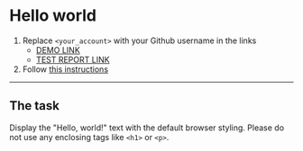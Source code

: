 # Hello world
1. Replace `<your_account>` with your Github username in the links
    - [DEMO LINK](https://Chelovekozavr.github.io/layout_hello-world/) <br>
    - [TEST REPORT LINK](https://Chelovekozavr.github.io/layout_hello-world/report/html_report/)
2. Follow [this instructions](https://mate-academy.github.io/layout_task-guideline/)
___

## The task 
Display the "Hello, world!" text with the default browser styling. Please do not 
use any enclosing tags like `<h1>` or `<p>`.
